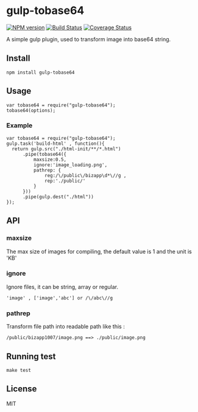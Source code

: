 # gulp-tobase64

[![NPM version][npm-image]][npm-url]
[![Build Status][travis-image]][travis-url]
[![Coverage Status][coveralls-image]][coveralls-url]

A simple gulp plugin, used to transform image into base64 string.

## Install

    npm install gulp-tobase64

## Usage

    var tobase64 = require("gulp-tobase64");
    tobase64(options);

### Example

    var tobase64 = require("gulp-tobase64");
    gulp.task('build-html' , function(){
      return gulp.src("./html-init/**/*.html")
          .pipe(tobase64({
              maxsize:0.5,        
              ignore:'image_loading.png',
              pathrep: {
                  reg:/\/public\/bizapp\d*\//g ,
                  rep:'./public/'
              }
          }))
          .pipe(gulp.dest("./html"))
    });

## API

### maxsize
The max size of images for compiling, the default value is 1 and the unit is 'KB'

### ignore
Ignore files, it can be string, array or regular. <br>
```
'image' , ['image','abc'] or /\/abc\//g
```

### pathrep
Transform file path into readable path like this :
```
/public/bizapp1007/image.png ==> ./public/image.png
```

## Running test
```
make test
```

## License
MIT

[npm-url]: https://npmjs.org/package/gulp-tobase64
[npm-image]: http://img.shields.io/npm/v/gulp-tobase64.svg
[travis-url]: https://travis-ci.org/whxaxes/gulp-tobase64
[travis-image]: http://img.shields.io/travis/whxaxes/gulp-tobase64.svg
[coveralls-url]: https://coveralls.io/r/whxaxes/gulp-tobase64
[coveralls-image]: https://coveralls.io/repos/github/whxaxes/gulp-tobase64/badge.svg
